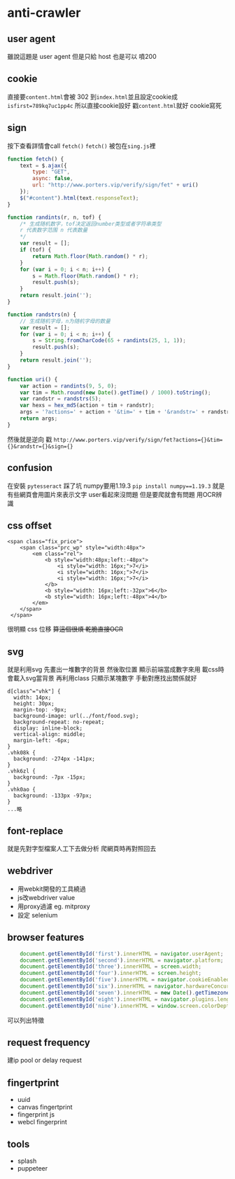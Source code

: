 # anti-crawler 
## user agent
雖說這題是 user agent 但是只給 host 也是可以 噴200
## cookie
直接要`content.html`會被 302 到`index.html`並且設定cookie成`isfirst=789kq7uc1pp4c`
所以直接cookie設好 戳`content.html`就好
cookie寫死
## sign
按下查看詳情會call `fetch()` 
`fetch()` 被包在`sing.js`裡

```js
function fetch() {
    text = $.ajax({
        type: "GET",
        async: false,
        url: "http://www.porters.vip/verify/sign/fet" + uri()
    });
    $("#content").html(text.responseText);
}

function randints(r, n, tof) {
    /* 生成随机数字，tof决定返回number类型或者字符串类型
    r 代表数字范围 n 代表数量
    */
    var result = [];
    if (tof) {
        return Math.floor(Math.random() * r);
    }
    for (var i = 0; i < n; i++) {
        s = Math.floor(Math.random() * r);
        result.push(s);
    }
    return result.join('');
}

function randstrs(n) {
    // 生成随机字母，n为随机字母的数量
    var result = [];
    for (var i = 0; i < n; i++) {
        s = String.fromCharCode(65 + randints(25, 1, 1));
        result.push(s);
    }
    return result.join('');
}

function uri() {
    var action = randints(9, 5, 0);
    var tim = Math.round(new Date().getTime() / 1000).toString();
    var randstr = randstrs(5);
    var hexs = hex_md5(action + tim + randstr);
    args = '?actions=' + action + '&tim=' + tim + '&randstr=' + randstr + '&sign=' + hexs;
    return args;
}
```
然後就是逆向
戳 `http://www.porters.vip/verify/sign/fet?actions={}&tim={}&randstr={}&sign={}`
## confusion
在安裝 `pytesseract` 踩了坑 numpy要用1.19.3 `pip install numpy==1.19.3`
就是有些網頁會用圖片來表示文字 user看起來沒問題 但是要爬就會有問題
用OCR辨識
## css offset
```html=
<span class="fix_price">
    <span class="prc_wp" style="width:48px">
        <em class="rel">
            <b style="width:48px;left:-48px">
                <i style="width: 16px;">7</i>
                <i style="width: 16px;">7</i>
                <i style="width: 16px;">7</i>
            </b>
            <b style="width: 16px;left:-32px">6</b>
            <b style="width: 16px;left:-48px">4</b>
        </em>
    </span>
 </span>
```
很明顯 css 位移 
~~算這個很煩 乾脆直接OCR~~

## svg
就是利用svg 先畫出一堆數字的背景 然後取位置 顯示前端當成數字來用
載css時會載入svg當背景 再利用class 只顯示某塊數字
手動對應找出關係就好
```css=
d[class^="vhk"] {
  width: 14px;
  height: 30px;
  margin-top: -9px;
  background-image: url(../font/food.svg);
  background-repeat: no-repeat;
  display: inline-block;
  vertical-align: middle;
  margin-left: -6px;
}
.vhk08k {
  background: -274px -141px;
}
.vhk6zl {
  background: -7px -15px;
}
.vhk0ao {
  background: -133px -97px;
}
...略
```
## font-replace
就是先對字型檔案人工下去做分析 爬網頁時再對照回去
## webdriver
- 用webkit開發的工具繞過
- js改webdriver value
- 用proxy過濾 eg. mitproxy
- 設定 selenium
## browser features
```js
    document.getElementById('first').innerHTML = navigator.userAgent;
    document.getElementById('second').innerHTML = navigator.platform;
    document.getElementById('three').innerHTML = screen.width;
    document.getElementById('four').innerHTML = screen.height;
    document.getElementById('five').innerHTML = navigator.cookieEnabled;
    document.getElementById('six').innerHTML = navigator.hardwareConcurrency;
    document.getElementById('seven').innerHTML = new Date().getTimezoneOffset();
    document.getElementById('eight').innerHTML = navigator.plugins.length;
    document.getElementById('nine').innerHTML = window.screen.colorDepth;
```
可以列出特徵
## request frequency
建ip pool or delay request
## fingertprint
- uuid
- canvas fingertprint
- fingerprint js
- webcl fingerprint 
## tools 
- splash
- puppeteer
